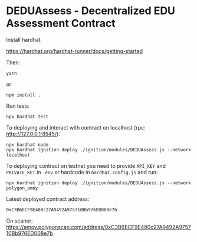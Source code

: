 # DEDUAssess - Decentralized EDU Assessment Contract

Install hardhat

https://hardhat.org/hardhat-runner/docs/getting-started

Then:
```shell
yarn
```
or
```shell
npm install .
```

Run tests
```shell
npx hardhat test
```
To deploying and interact with contract on localhost (rpc: http://127.0.0.1:8545/):
```shell
npx hardhat node
npx hardhat ignition deploy ./ignition/modules/DEDUAssess.js --network localhost
```

To deploying contract on testnet you need to provide `API_KEY` and `PRIVATE_KET` in `.env` or hardcode in `hardhat.config.js` and run:
```shell
npx hardhat ignition deploy ./ignition/modules/DEDUAssess.js --network polygon_amoy
```

Latest deployed contract address:
```
0xC3B6ECF9E480c27A9492A975710Bb976ED008e7b
```
On scaner:
https://amoy.polygonscan.com/address/0xC3B6ECF9E480c27A9492A975710Bb976ED008e7b
